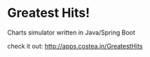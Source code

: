 # Greatest Hits!

Charts simulator written in Java/Spring Boot

check it out: http://apps.costea.in/GreatestHits
